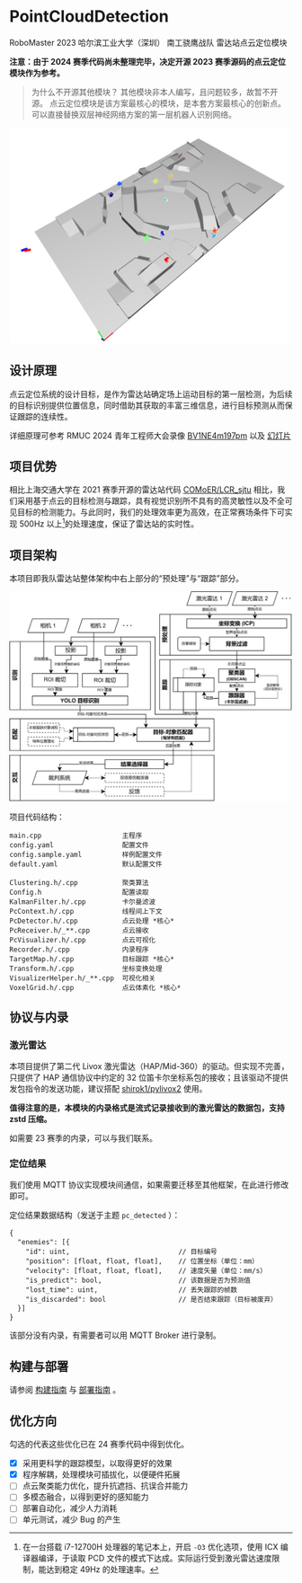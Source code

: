 # PointCloudDetection

RoboMaster 2023 哈尔滨工业大学（深圳） 南工骁鹰战队 雷达站点云定位模块

**注意：由于 2024 赛季代码尚未整理完毕，决定开源 2023 赛季源码的点云定位模块作为参考。**

> 为什么不开源其他模块？
> 其他模块非本人编写，且问题较多，故暂不开源。
> 点云定位模块是该方案最核心的模块，是本套方案最核心的创新点。可以直接替换双层神经网络方案的第一层机器人识别网络。

![演示效果](./doc/demo.png)

## 设计原理

点云定位系统的设计目标，是作为雷达站确定场上运动目标的第一层检测，为后续的目标识别提供位置信息，同时借助其获取的丰富三维信息，进行目标预测从而保证跟踪的连续性。

详细原理可参考 RMUC 2024 青年工程师大会录像 [BV1NE4m197pm](https://www.bilibili.com/video/BV1NE4m197pm) 以及 [幻灯片](./doc/一种基于点云聚类的雷达算法.pptx)

## 项目优势

相比上海交通大学在 2021 赛季开源的雷达站代码 [COMoER/LCR_sjtu](https://github.com/COMoER/LCR_sjtu) 相比，我们采用基于点云的目标检测与跟踪，具有视觉识别所不具有的高灵敏性以及不全可见目标的检测能力。与此同时，我们的处理效率更为高效，在正常赛场条件下可实现 500Hz 以上[^1]的处理速度，保证了雷达站的实时性。

## 项目架构

本项目即我队雷达站整体架构中右上部分的“预处理”与“跟踪”部分。

![Radar Station Structure](./doc/struct.png)

项目代码结构：

```
main.cpp                    主程序
config.yaml                 配置文件
config.sample.yaml          样例配置文件
default.yaml                默认配置文件

Clustering.h/.cpp           聚类算法
Config.h                    配置读取
KalmanFilter.h/.cpp         卡尔曼滤波
PcContext.h/.cpp            线程间上下文
PcDetector.h/.cpp           点云处理 *核心*
PcReceiver.h/_**.cpp        点云接收
PcVisualizer.h/.cpp         点云可视化
Recorder.h/.cpp             内录程序
TargetMap.h/.cpp            目标跟踪 *核心*
Transform.h/.cpp            坐标变换处理
VisualizerHelper.h/_**.cpp  可视化相关
VoxelGrid.h/.cpp            点云体素化 *核心*
```

## 协议与内录

### 激光雷达

本项目提供了第二代 Livox 激光雷达（HAP/Mid-360）的驱动。但实现不完善，只提供了 HAP 通信协议中约定的 32 位笛卡尔坐标系包的接收；且该驱动不提供发包指令的发送功能，建议搭配 [shirok1/pylivox2](https://github.com/shirok1/pylivox2) 使用。

**值得注意的是，本模块的内录格式是流式记录接收到的激光雷达的数据包，支持 zstd 压缩。**

如需要 23 赛季的内录，可以与我们联系。

### 定位结果

我们使用 MQTT 协议实现模块间通信，如果需要迁移至其他框架，在此进行修改即可。

定位结果数据结构（发送于主题 `pc_detected` ）：

```jsonc
{
  "enemies": [{
    "id": uint,                           // 目标编号
    "position": [float, float, float],    // 位置坐标（单位：mm）
    "velocity": [float, float, float],    // 速度矢量（单位：mm/s）
    "is_predict": bool,                   // 该数据是否为预测值
    "lost_time": uint,                    // 丢失跟踪的帧数
    "is_discarded": bool                  // 是否结束跟踪（目标被废弃）
  }]
}
```

该部分没有内录，有需要者可以用 MQTT Broker 进行录制。

## 构建与部署

请参阅 [构建指南](./doc/BUILDING.md) 与 [部署指南](./doc/DEPLOYMENT.md) 。

## 优化方向

勾选的代表这些优化已在 24 赛季代码中得到优化。

- [X] 采用更科学的跟踪模型，以取得更好的效果
- [X] 程序解耦，处理模块可插拔化，以便硬件拓展
- [ ] 点云聚类能力优化，提升抗遮挡、抗误合并能力
- [ ] 多模态融合，以得到更好的感知能力
- [ ] 部署自动化，减少人力消耗
- [ ] 单元测试，减少 Bug 的产生

[^1]: 在一台搭载 i7-12700H 处理器的笔记本上，开启 `-O3` 优化选项，使用 ICX 编译器编译，于读取 PCD 文件的模式下达成。实际运行受到激光雷达速度限制，能达到稳定 49Hz 的处理速率。

